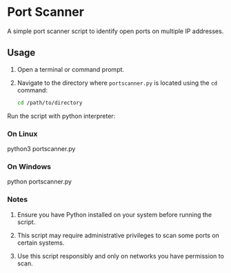 # Port Scanner

A simple port scanner script to identify open ports on multiple IP addresses.

## Usage

1. Open a terminal or command prompt.

2. Navigate to the directory where `portscanner.py` is located using the `cd` command:
   ```bash
   cd /path/to/directory

Run the script with python interpreter:
### On Linux 
  python3 portscanner.py
### On Windows
python portscanner.py   


### Notes
1. Ensure you have Python installed on your system before running the script.

2. This script may require administrative privileges to scan some ports on certain systems.

3. Use this script responsibly and only on networks you have permission to scan.

